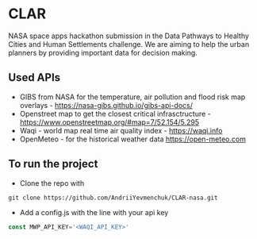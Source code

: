 # CLAR
NASA space apps hackathon submission in the Data Pathways to Healthy Cities and Human Settlements 
challenge. We are aiming to help the urban planners by providing important data for decision making.

## Used APIs
- GIBS from NASA for the temperature, air pollution and flood risk map overlays - https://nasa-gibs.github.io/gibs-api-docs/
- Openstreet map to get the closest critical infrasctructure - https://www.openstreetmap.org/#map=7/52.154/5.295
- Waqi - world map real time air quality index - https://waqi.info
- OpenMeteo - for the historical weather data https://open-meteo.com

## To run the project
- Clone the repo with 
```console 
git clone https://github.com/AndriiYevmenchuk/CLAR-nasa.git
```
- Add a config.js with the line with your api key
```javascript
const MWP_API_KEY='<WAQI_API_KEY>'
```
